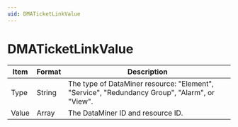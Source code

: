 ```yaml
---
uid: DMATicketLinkValue
---
```


# DMATicketLinkValue

| Item  | Format | Description                                                                                   |
|-------|--------|-----------------------------------------------------------------------------------------------|
| Type  | String | The type of DataMiner resource: "Element", "Service", "Redundancy Group", "Alarm", or "View". |
| Value | Array  | The DataMiner ID and resource ID.                                                             |
